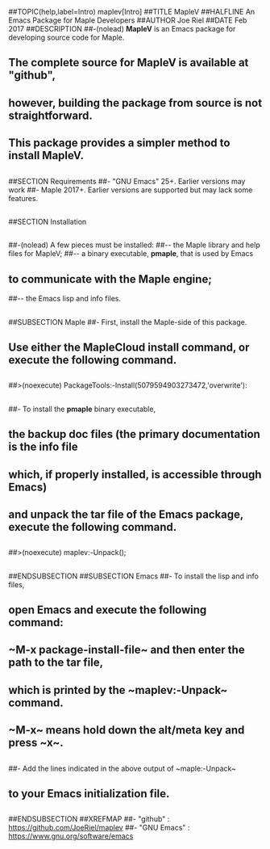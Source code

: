 ##TOPIC(help,label=Intro) maplev[Intro]
##TITLE MapleV
##HALFLINE An Emacs Package for Maple Developers
##AUTHOR   Joe Riel
##DATE     Feb 2017
##DESCRIPTION
##-(nolead) **MapleV** is an Emacs package for developing source code for Maple.
##  The complete source for MapleV is available at "github",
##  however, building the package from source is not straightforward.
##  This package provides a simpler method to install MapleV.
##
##SECTION Requirements
##- "GNU Emacs" 25+.  Earlier versions may work
##- Maple 2017+.  Earlier versions are supported but may lack some features.
##
##SECTION Installation
##
##-(nolead) A few pieces must be installed:
##-- the Maple library and help files for MapleV;
##-- a binary executable, **pmaple**, that is used by Emacs
##   to communicate with the Maple engine;
##-- the Emacs lisp and info files.
##
##SUBSECTION Maple
##- First, install the Maple-side of this package.
##  Use either the MapleCloud install command, or execute the following command.
##
##>(noexecute) PackageTools:-Install(5079594903273472,'overwrite'):
##
##- To install the **pmaple** binary executable,
##  the backup doc files (the primary documentation is the info file
##  which, if properly installed, is accessible through Emacs)
##  and unpack the tar file of the Emacs package, execute the following command.
##
##>(noexecute) maplev:-Unpack();
##
##ENDSUBSECTION
##SUBSECTION Emacs
##- To install the lisp and info files,
##  open Emacs and execute the following command:
##  ~M-x package-install-file~ and then enter the path to the tar file,
##  which is printed by the ~maplev:-Unpack~ command.
##  ~M-x~ means hold down the alt/meta key and press ~x~.
##
##- Add the lines indicated in the above output of ~maple:-Unpack~
##  to your Emacs initialization file.
##
##
##ENDSUBSECTION
##XREFMAP
##- "github" : https://github.com/JoeRiel/maplev
##- "GNU Emacs" : https://www.gnu.org/software/emacs
